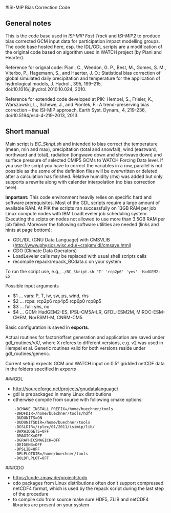 #ISI-MIP Bias Correction Code

## General notes
This is the code base used in *ISI-MIP Fast Track* and *ISI-MIP2* to produce bias corrected GCM input data for participation impact modelling groups. The code base hosted here, esp. the IDL/GDL scripts are a modification of the original code based on algorithm used in WATCH project (by Piani and Hearter).

Reference for orignal code:
Piani, C., Weedon, G. P., Best, M., Gomes, S. M., Viterbo, P., Hagemann, S., and Haerter, J. O.: Statistical bias correction of global simulated daily precipitation and temperature for the application of hydrological models, J. Hydrol., 395, 199–215, doi:10.1016/j.jhydrol.2010.10.024, 2010.

Reference for extended code developed at PIK:
Hempel, S., Frieler, K., Warszawski, L., Schewe, J., and Piontek, F.: A trend-preserving bias correction – the ISI-MIP approach, Earth Syst. Dynam., 4, 219-236, doi:10.5194/esd-4-219-2013, 2013.

## Short manual
Main script is *BC_Skript.sh* and intended to bias correct the temperature (mean, min and max), precipitation (total and snowfall), wind (eastward, northward and total), radiation (longwave down and shortwave down) and surface pressure of selected CMIP5 GCMs to WATCH Forcing Data level. If you use the script you have to correct the variables in a row, parallel is not possible as the some of the definition files will be overwritten or deleted after a calculation has finished. Relative humidity (rhs) was added but only supports a rewrite along with calender interpolation (no bias correction here).

**Important:** This code environment heavily relies on specific hard and software prerequisites. Most of the GDL scripts require a large amount of available RAM. At PIK the scripts ran successfully on 13GB RAM per job Linux compute nodes with IBM LoadLeveler job scheduling system. Executing the scipts on nodes not allowed to use more than 3.5GB RAM per job failed. Moreover the following software utilities are needed (links and hints at page bottom):

- GDL/IDL (GNU Data Language) with CMSVLIB (http://www.physics.wisc.edu/~craigm/idl/cmsave.html)
- CDO (Climate Data Operators)
- LoadLeveler calls may be replaced with usual shell scripts calls
- recompile repack/repack_BCdata.c on your system

To run the script use, e.g., `./BC_Skript.sh 'T' 'rcp2p6' 'yes' 'HadGEM2-ES'`

Possible input arguments
- $1 ... vars: P, T, lw, sw, ps, wind, rhs
- $2 ... rcps: rcp2p6 rcp4p5 rcp6p0 rcp8p5
- $3 ... full: yes, no
- $4 ... GCM: HadGEM2-ES, IPSL-CM5A-LR, GFDL-ESM2M, MIROC-ESM-CHEM, NorESM1-M, CNRM-CM5

Basic configuration is saved in **exports**.

Actual routines for factor/offset generation and application are saved under gdl_routines/vX/, where X referes to different versions, e.g. v2 was used in Hempel et al. Generic routines valid for both versions reside under gdl_routines/generic.

Current setup expects GCM and WATCH input on 0.5° gridded netCDF data in the folders specified in *exports*

###GDL
- http://sourceforge.net/projects/gnudatalanguage/
- gdl is prepackaged in many Linux distributions
- otherwise compile from source with following cmake options:
```
    -DCMAKE_INSTALL_PREFIX=/home/buechner/tools
    -DHDFDIR=/home/buechner/tools/hdf4
    -DUDUNITS=ON
    -DUDUNITSDIR=/home/buechner/tools
    -DGSLDIR=/iplex/01/2011/isimip/lib/
    -DWXWIDGETS=OFF
    -DMAGICK=OFF
    -DGRAPHICSMAGICK=OFF
    -DEIGEN3=OFF
    -DPSLIB=OFF
    -DPLPLOTDIR=/home/buechner/tools
    -DOLDPLPLOT=OFF
```
###CDO
- https://code.zmaw.de/projects/cdo
- cdo packages from Linux distributions often don't support compressed netCDF4 format, which is used by the repack script during the last step of the procedure
- to compile cdo from source make sure HDF5, ZLIB and netCDF4 libraries are present on your system
